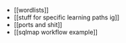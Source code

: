 - [[wordlists]] 
- [[stuff for specific learning paths ig]] 
- [[ports and shit]] 
- [[sqlmap workflow example]] 